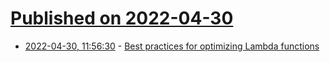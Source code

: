 # [Published on 2022-04-30](index.md)

* [2022-04-30, 11:56:30](https://news.ycombinator.com/item?id=31215328) - [Best practices for optimizing Lambda functions](https://cloudash.dev/blog/best-practices-for-optimizing-lambda-functions)
